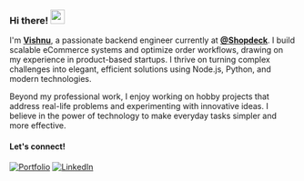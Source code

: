 ### Hi there! <img src="https://emojis.slackmojis.com/emojis/images/1536351075/4594/blob-wave.gif" width="25"/>

I'm [**Vishnu**](https://vishnukt.github.io/), a passionate backend engineer currently at [**@Shopdeck**](https://shopdeck.com/). I build scalable eCommerce systems and optimize order workflows, drawing on my experience in product-based startups. I thrive on turning complex challenges into elegant, efficient solutions using Node.js, Python, and modern technologies.

Beyond my professional work, I enjoy working on hobby projects that address real-life problems and experimenting with innovative ideas. I believe in the power of technology to make everyday tasks simpler and more effective.

#### Let's connect!

[<img alt="Portfolio" src="https://img.shields.io/badge/Portfolio-000000.svg?style=for-the-badge&logo=Porfolio&logoColor=white"/>](https://vishnukt.github.io/)
[<img alt="LinkedIn" src="https://img.shields.io/badge/LinkedIn-%230E76A8.svg?&style=for-the-badge&logo=LinkedIn&logoColor=white"/>](https://www.linkedin.com/in/vishnu-kt)
